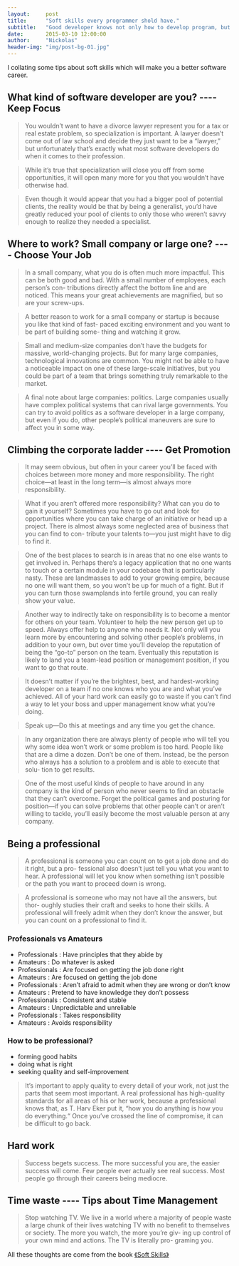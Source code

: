 ```yaml
---
layout:     post
title:      "Soft skills every programmer shold have."
subtitle:   "Good developer knows not only how to develop program, but also how to be smart in real life."
date:       2015-03-10 12:00:00
author:     "Nickolas"
header-img: "img/post-bg-01.jpg"
---
```


I collating some tips about soft skills which will make you a better software career.

## What kind of software developer are you? ---- Keep Focus
>You wouldn’t want to have a divorce lawyer represent you for a tax or real estate problem, so specialization is important. A lawyer doesn’t come out of law school and decide they just want to be a “lawyer,” but unfortunately that’s exactly what most software developers do when it comes to their profession.

>While it’s true that specialization will close you off from some opportunities, it will open many more for you that you wouldn’t have otherwise had.

>Even though it would appear that you had a bigger pool of potential clients, the reality would be that by being a generalist, you’d have greatly reduced your pool of clients to only those who weren’t savvy enough to realize they needed a specialist.

## Where to work? Small company or large one? ---- Choose Your Job
>In a small company, what you do is often much more impactful. This can be both good and bad. With a small number of employees, each person’s con- tributions directly affect the bottom line and are noticed. This means your great achievements are magnified, but so are your screw-ups.

>A better reason to work for a small company or startup is because you like that kind of fast- paced exciting environment and you want to be part of building some- thing and watching it grow.

>Small and medium-size companies don’t have the budgets for massive, world-changing projects. But for many large companies, technological innovations are common. You might not be able to have a noticeable impact on one of these large-scale initiatives, but you could be part of a team that brings something truly remarkable to the market.

>A final note about large companies: politics. Large companies usually have complex political systems that can rival large governments. You can try to avoid politics as a software developer in a large company, but even if you do, other people’s political maneuvers are sure to affect you in some way. 

## Climbing the corporate ladder ---- Get Promotion
>It may seem obvious, but often in your career you’ll be faced with choices between more money and more responsibility. The right choice—at least in the long term—is almost always more responsibility.

>What if you aren’t offered more responsibility? What can you do to gain it yourself? Sometimes you have to go out and look for opportunities where you can take charge of an initiative or head up a project. There is almost always some neglected area of business that you can find to con- tribute your talents to—you just might have to dig to find it.

>One of the best places to search is in areas that no one else wants to get involved in. Perhaps there’s a legacy application that no one wants to touch or a certain module in your codebase that is particularly nasty. These are landmasses to add to your growing empire, because no one will want them, so you won’t be up for much of a fight. But if you can turn those swamplands into fertile ground, you can really show your value.

>Another way to indirectly take on responsibility is to become a mentor for others on your team. Volunteer to help the new person get up to speed. Always offer help to anyone who needs it. Not only will you learn more by encountering and solving other people’s problems, in addition to your own, but over time you’ll develop the reputation of being the “go-to” person on the team. Eventually this reputation is likely to land you a team-lead position or management position, if you want to go that route.

>It doesn’t matter if you’re the brightest, best, and hardest-working developer on a team if no one knows who you are and what you’ve achieved. All of your hard work can easily go to waste if you can’t find a way to let your boss and upper management know what you’re doing.

>Speak up—Do this at meetings and any time you get the chance.

>In any organization there are always plenty of people who will tell you why some idea won’t work or some problem is too hard. People like that are a dime a dozen. Don’t be one of them. Instead, be the person who always has a solution to a problem and is able to execute that solu- tion to get results.

>One of the most useful kinds of people to have around in any company is the kind of person who never seems to find an obstacle that they can’t overcome. Forget the political games and posturing for position—if you can solve problems that other people can’t or aren’t willing to tackle, you’ll easily become the most valuable person at any company.

## Being a professional 
>A professional is someone you can count on to get a job done and do it right, but a pro- fessional also doesn’t just tell you what you want to hear. A professional will let you know when something isn’t possible or the path you want to proceed down is wrong.

>A professional is someone who may not have all the answers, but thor- oughly studies their craft and seeks to hone their skills. A professional will freely admit when they don’t know the answer, but you can count on a professional to find it.


### Professionals vs Amateurs
* Professionals : Have principles that they abide by
* Amateurs      : Do whatever is asked
* Professionals : Are focused on getting the job done right
* Amateurs      : Are focused on getting the job done
* Professionals : Aren’t afraid to admit when they are wrong or don’t know
* Amateurs      : Pretend to have knowledge they don’t possess 
* Professionals : Consistent and stable
* Amateurs      : Unpredictable and unreliable
* Professionals : Takes responsibility
* Amateurs      : Avoids responsibility


### How to be professional?

* forming good habits
* doing what is right
* seeking quality and self-improvement

>It’s important to apply quality to every detail of your work, not just the parts that seem most important. A real professional has high-quality standards for all areas of his or her work, because a professional knows that, as T. Harv Eker put it, “how you do anything is how you do everything.“ Once you’ve crossed the line of compromise, it can be difficult to go back.

## Hard work
>Success begets success. The more successful you are, the easier success will come. Few people ever actually see real success. Most people go through their careers being mediocre.

## Time waste ---- Tips about Time Management
>Stop watching TV. We live in a world where a majority of people waste a large chunk of their lives watching TV with no benefit to themselves or society. The more you watch, the more you’re giv- ing up control of your own mind and actions. The TV is literally pro- graming you.

All these thoughts are come from the book [《Soft Skills》](http://book.douban.com/subject/26312275/)


